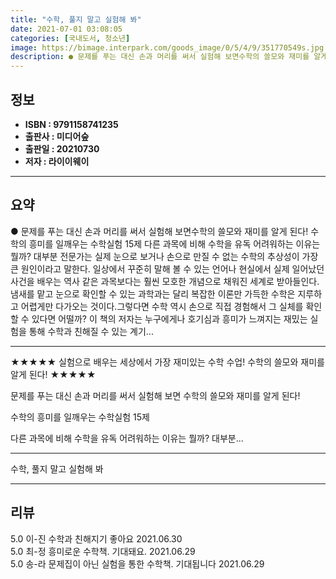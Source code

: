 ```yaml
---
title: "수학, 풀지 말고 실험해 봐"
date: 2021-07-01 03:08:05
categories: [국내도서, 청소년]
image: https://bimage.interpark.com/goods_image/0/5/4/9/351770549s.jpg
description: ● 문제를 푸는 대신 손과 머리를 써서 실험해 보면수학의 쓸모와 재미를 알게 된다! 수학의 흥미를 일깨우는 수학실험 15제 다른 과목에 비해 수학을 유독 어려워하는 이유는 뭘까? 대부분 전문가는 실제 눈으로 보거나 손으로 만질 수 없는 수학의 추상성이 가장 큰 원인이라고 말한다. 일상
---
```


## **정보**

- **ISBN : 9791158741235**
- **출판사 : 미디어숲**
- **출판일 : 20210730**
- **저자 : 라이이웨이**

------



## **요약**

●  문제를 푸는 대신 손과 머리를 써서 실험해 보면수학의 쓸모와 재미를 알게 된다! 수학의 흥미를 일깨우는 수학실험 15제 다른 과목에 비해 수학을 유독 어려워하는 이유는 뭘까? 대부분 전문가는 실제 눈으로 보거나 손으로 만질 수 없는 수학의 추상성이 가장 큰 원인이라고 말한다. 일상에서 꾸준히 말해 볼 수 있는 언어나 현실에서 실제 일어났던 사건을 배우는 역사 같은 과목보다는 훨씬 모호한 개념으로 채워진 세계로 받아들인다. 냄새를 맡고 눈으로 확인할 수 있는 과학과는 달리 복잡한 이론만 가득한 수학은 지루하고 어렵게만 다가오는 것이다.그렇다면 수학 역시 손으로 직접 경험해서 그 실체를 확인할 수 있다면 어떨까? 이 책의 저자는 누구에게나 호기심과 흥미가 느껴지는 재밌는 실험을 통해 수학과 친해질 수 있는 계기...

------

★★★★★
실험으로 배우는 세상에서 
가장 재미있는 수학 수업!
수학의 쓸모와 재미를 알게 된다! 
★★★★★

문제를 푸는 대신 
손과 머리를 써서 실험해 보면
수학의 쓸모와 재미를 알게 된다! 

수학의 흥미를 일깨우는 수학실험 15제 

다른 과목에 비해 수학을 유독 어려워하는 이유는 뭘까? 대부분... 

------


수학, 풀지 말고 실험해 봐 

------


## **리뷰** 

5.0 이-진 수학과 친해지기 좋아요 2021.06.30 <br/>5.0 최-정 흥미로운 수학책. 기대돼요. 2021.06.29 <br/>5.0 송-라 문제집이 아닌 실험을 통한 수학책. 기대됩니다 2021.06.29 <br/>